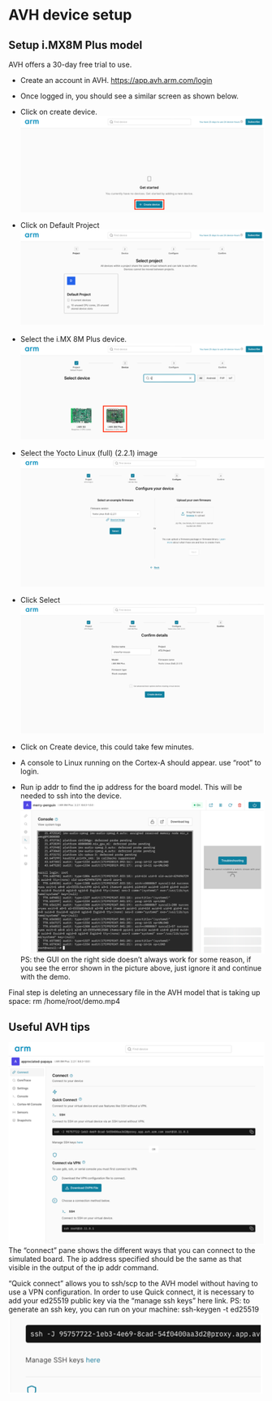 # AVH device setup

## Setup i.MX8M Plus model

AVH offers a 30-day free trial to use.
-	Create an account in AVH. https://app.avh.arm.com/login 
-	Once logged in, you should see a similar screen as shown below. 
-	Click on create device.
![avh create device](images/avh1.png) 
-	Click on Default Project
![avh default](images/avh2.png) 
-	Select the i.MX 8M Plus device.
![avh im8mplus device](images/avh3.png) 
-	Select the Yocto Linux (full) (2.2.1) image
![avh yocto](images/avh4.png) 
-	Click Select
![avh select](images/avh5.png) 
-	Click on Create device, this could take few minutes.

-	A console to Linux running on the Cortex-A should appear. use “root” to login.

-	Run ip addr to find the ip address for the board model. This will be needed to ssh into the device.
![avh console](images/avh6.png) 
PS: the GUI on the right side doesn’t always work for some reason, if you see the error shown in the picture above, just ignore it and continue with the demo.

Final step is deleting an unnecessary file in the AVH model that is taking up space: 
rm /home/root/demo.mp4

## Useful AVH tips

![avh connect tab](images/avh7.png) 
The “connect” pane shows the different ways that you can connect to the simulated board. The ip address specified should be the same as that visible in the output of the ip addr command. 

“Quick connect” allows you to ssh/scp to the AVH model without having to use a VPN configuration. In order to use Quick connect, it is necessary to add your ed25519 public key via the “manage ssh keys” here link.
PS: to generate an ssh key, you can run on your machine:  ssh-keygen -t ed25519
![avh ssh](images/avh8.png)